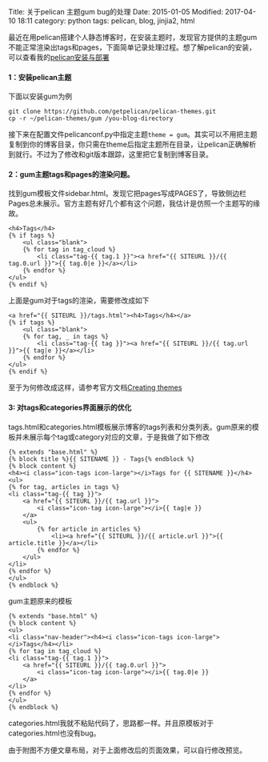 Title: 关于pelican 主题gum bug的处理
Date: 2015-01-05
Modified: 2017-04-10 18:11
category: python
tags: pelican, blog, jinjia2, html

最近在用pelican搭建个人静态博客时，在安装主题时，发现官方提供的主题gum不能正常渲染出tags和pages，下面简单记录处理过程。想了解pelican的安装，可以查看我的[pelican安装与部署]({filename}/pelican.md)
#### 1：安装pelican主题
下面以安装gum为例
```shell
git clone https://github.com/getpelican/pelican-themes.git
cp -r ~/pelican-themes/gum /you-blog-directory
```
接下来在配置文件pelicanconf.py中指定主题`theme = gum`。其实可以不用把主题复制到你的博客目录，你只需在theme后指定主题所在目录，让pelican正确解析到就行。不过为了修改和git版本跟踪，这里把它复制到博客目录。

#### 2：gum主题tags和pages的渲染问题。
找到gum模板文件sidebar.html。发现它把pages写成PAGES了，导致侧边栏Pages总未展示。官方主题有好几个都有这个问题，我估计是仿照一个主题写的缘故。
```
<h4>Tags</h4>
{% if tags %}
	<ul class="blank">
	{% for tag in tag_cloud %}
	    <li class="tag-{{ tag.1 }}"><a href="{{ SITEURL }}/{{ tag.0.url }}">{{ tag.0|e }}</a></li>
	{% endfor %}
</ul>
{% endif %}
```
上面是gum对于tags的渲染，需要修改成如下
```
<a href="{{ SITEURL }}/tags.html"><h4>Tags</h4></a>
{% if tags %}
	<ul class="blank">
	{% for tag, _ in tags %}
	    <li class="tag-{{ tag }}"><a href="{{ SITEURL }}/{{ tag.url }}">{{ tag|e }}</a></li>
	{% endfor %}
</ul>
{% endif %}
```
至于为何修改成这样，请参考官方文档[Creating themes](http://docs.getpelican.com/en/stable/themes.html)

#### 3: 对tags和categories界面展示的优化
tags.html和categories.html模板展示博客的tags列表和分类列表。gum原来的模板并未展示每个tag或category对应的文章，于是我做了如下修改
```
{% extends "base.html" %}
{% block title %}{{ SITENAME }} - Tags{% endblock %}
{% block content %}
<h4><i class="icon-tags icon-large"></i>Tags for {{ SITENAME }}</h4>
<ul>
{% for tag, articles in tags %}
<li class="tag-{{ tag }}">
	<a href="{{ SITEURL }}/{{ tag.url }}">
		<i class="icon-tag icon-large"></i>{{ tag|e }}
	</a>
    <ul>
        {% for article in articles %}
            <li><a href="{{ SITEURL }}/{{ article.url }}">{{ article.title }}</a></li>
        {% endfor %}
    </ul>
</li>
{% endfor %}
</ul>
{% endblock %}
```
gum主题原来的模板
```
{% extends "base.html" %}
{% block content %}
<ul>
<li class="nav-header"><h4><i class="icon-tags icon-large"></i>Tags</h4></li>
{% for tag in tag_cloud %}
<li class="tag-{{ tag.1 }}">
	<a href="{{ SITEURL }}/{{ tag.0.url }}">
		<i class="icon-tag icon-large"></i>{{ tag.0|e }}
	</a>
</li>
{% endfor %}
</ul>
{% endblock %}
```
categories.html我就不粘贴代码了，思路都一样。并且原模板对于categories.html也没有bug。
    
由于附图不方便文章布局，对于上面修改后的页面效果，可以自行修改预览。
